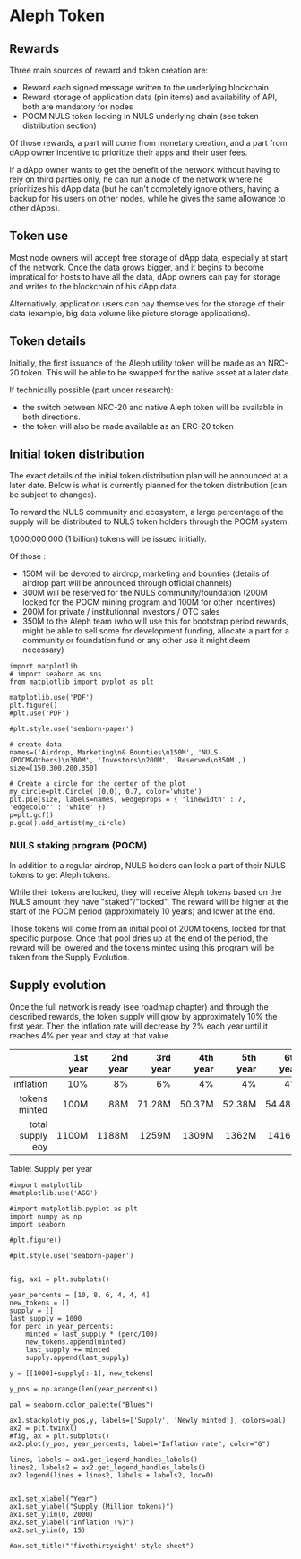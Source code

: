 # Aleph Token

## Rewards

Three main sources of reward and token creation are:

- Reward each signed message written to the underlying blockchain
- Reward storage of application data (pin items) and availability of API, both are mandatory for nodes
- POCM NULS token locking in NULS underlying chain (see token distribution section)

Of those rewards, a part will come from monetary creation, and a part from dApp owner incentive to prioritize their apps and their user fees.

If a dApp owner wants to get the benefit of the network without having to rely on third parties only, he can run a node of the network where he prioritizes his dApp data (but he can't completely ignore others, having a backup for his users on other nodes, while he gives the same allowance to other dApps).

## Token use

Most node owners will accept free storage of dApp data, especially at start of the network. Once the data grows bigger, and it begins to become impratical for hosts to have all the data, dApp owners can pay for storage and writes to the blockchain of his dApp data.

Alternatively, application users can pay themselves for the storage of their data (example, big data volume like picture storage applications).

## Token details

Initially, the first issuance of the Aleph utility token will be made as an NRC-20 token. This will be able to be swapped for the native asset at a later date.

If technically possible (part under research):

- the switch between NRC-20 and native Aleph token will be available in both directions.
- the token will also be made available as an ERC-20 token

## Initial token distribution

The exact details of the initial token distribution plan will be announced at a later date. Below is what is currently planned for the token distribution (can be subject to changes).

To reward the NULS community and ecosystem, a large percentage of the supply will be distributed to NULS token holders through the POCM system.

1,000,000,000 (1 billion) tokens will be issued initially.

Of those :

  - 150M will be devoted to airdrop, marketing and bounties (details of airdrop part will be announced through official channels)
  - 300M will be reserved for the NULS community/foundation (200M locked for the POCM mining program and 100M for other incentives)
  - 200M for private / institutionnal investors / OTC sales
  - 350M to the Aleph team (who will use this for bootstrap period rewards, might be able to sell some for development funding, allocate a part for a community or foundation fund or any other use it might deem necessary)

```{.python .run caption="Token Distribution" label="allocation_fig" hide_code=True}
import matplotlib
# import seaborn as sns
from matplotlib import pyplot as plt

matplotlib.use('PDF')
plt.figure()
#plt.use('PDF')

#plt.style.use('seaborn-paper')

# create data
names=('Airdrop, Marketing\n& Bounties\n150M', 'NULS (POCM&Others)\n300M', 'Investors\n200M', 'Reserved\n350M',)
size=[150,300,200,350]

# Create a circle for the center of the plot
my_circle=plt.Circle( (0,0), 0.7, color='white')
plt.pie(size, labels=names, wedgeprops = { 'linewidth' : 7, 'edgecolor' : 'white' })
p=plt.gcf()
p.gca().add_artist(my_circle)
```

### NULS staking program (POCM)

In addition to a regular airdrop, NULS holders can lock a part of their NULS tokens to get Aleph tokens.

While their tokens are locked, they will receive Aleph tokens based on the NULS amount they have "staked"/"locked".
The reward will be higher at the start of the POCM period (approximately 10 years) and lower at the end.

Those tokens will come from an initial pool of 200M tokens, locked for that specific purpose. Once that pool dries up at the end of the period, the reward will be lowered and the tokens minted using this program will be taken from the Supply Evolution.

## Supply evolution

Once the full network is ready (see roadmap chapter) and through the described rewards, the token supply will grow by approximately 10% the first year. Then the inflation rate will decrease by 2% each year until it reaches 4% per year and stay at that value.

|                |1st year|2nd year|3rd year|4th year|5th year|6th year|
|---------------:|-------:|-------:|-------:|-------:|-------:|-------:|
|       inflation|     10%|      8%|      6%|      4%|      4%|      4%|
|   tokens minted|    100M|     88M|  71.28M|  50.37M|  52.38M|  54.48M|
|total supply eoy|   1100M|   1188M|   1259M|   1309M|   1362M|   1416M|

Table: Supply per year

```{.python .run caption="Supply evolution" label="supply_evolution_fig" hide_code=True }
#import matplotlib
#matplotlib.use('AGG')

#import matplotlib.pyplot as plt
import numpy as np
import seaborn

#plt.figure()

#plt.style.use('seaborn-paper')


fig, ax1 = plt.subplots()

year_percents = [10, 8, 6, 4, 4, 4]
new_tokens = []
supply = []
last_supply = 1000
for perc in year_percents:
    minted = last_supply * (perc/100)
    new_tokens.append(minted)
    last_supply += minted
    supply.append(last_supply)

y = [[1000]+supply[:-1], new_tokens]

y_pos = np.arange(len(year_percents))

pal = seaborn.color_palette("Blues")

ax1.stackplot(y_pos,y, labels=['Supply', 'Newly minted'], colors=pal)
ax2 = plt.twinx()
#fig, ax = plt.subplots()
ax2.plot(y_pos, year_percents, label="Inflation rate", color="G")

lines, labels = ax1.get_legend_handles_labels()
lines2, labels2 = ax2.get_legend_handles_labels()
ax2.legend(lines + lines2, labels + labels2, loc=0)


ax1.set_xlabel("Year")
ax1.set_ylabel("Supply (Million tokens)")
ax1.set_ylim(0, 2000)
ax2.set_ylabel("Inflation (%)")
ax2.set_ylim(0, 15)

#ax.set_title("'fivethirtyeight' style sheet")
```

